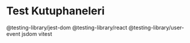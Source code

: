 # Test Kutuphaneleri

@testing-library/jest-dom
@testing-library/react
@testing-library/user-event
jsdom
vitest
